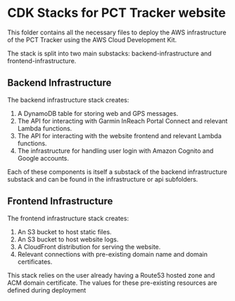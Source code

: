 # CDK Stacks for PCT Tracker website

This folder contains all the necessary files to deploy the AWS infrastructure of the PCT Tracker using the AWS Cloud Development Kit.

The stack is split into two main substacks: backend-infrastructure and frontend-infrastructure.

## Backend Infrastructure
The backend infrastructure stack creates:
1. A DynamoDB table for storing web and GPS messages.
1. The API for interacting with Garmin InReach Portal Connect and relevant Lambda functions.
1. The API for interacting with the website frontend and relevant Lambda functions.
1. The infrastructure for handling user login with Amazon Cognito and Google accounts.

Each of these components is itself a substack of the backend infrastructure substack and can be found in the infrastructure or api subfolders.

## Frontend Infrastructure
The frontend infrastructure stack creates:
1. An S3 bucket to host static files.
1. An S3 bucket to host website logs.
1. A CloudFront distribution for serving the website.
1. Relevant connections with pre-existing domain name and domain certificates.

This stack relies on the user already having a Route53 hosted zone and ACM domain certificate. The values for these pre-existing resources are defined during deployment